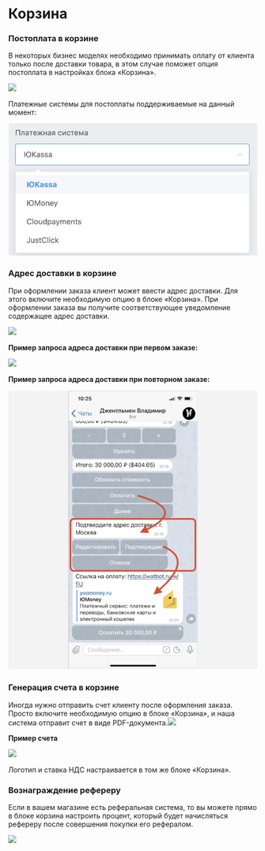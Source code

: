 # Корзина

### Постоплата в корзине

В некоторых бизнес моделях необходимо принимать оплату от клиента только после доставки товара, в этом случае поможет опция постоплата в настройках блока «Корзина».

![](https://help.watbot.ru/\~/files/v0/b/gitbook-28427.appspot.com/o/assets%2F-LqeuWXwuMesVXyaFvjP%2F-MfdTvXKEMmtlon9Es2P%2F-MfdVUeywtFSeMSHnmXA%2FCvy4ivqi7-s.jpg?alt=media\&token=d4137252-0cf2-4bac-8f83-0fea11225fe5)

Платежные системы для постоплаты поддерживаемые на данный момент:

![](<../../.gitbook/assets/image (93).png>)

### Адрес доставки в корзине

При оформлении заказа клиент может ввести адрес доставки. Для этого включите необходимую опцию в блоке «Корзина». При оформлении заказа вы получите соответствующее уведомление содержащее адрес доставки.

![](https://help.watbot.ru/\~/files/v0/b/gitbook-28427.appspot.com/o/assets%2F-LqeuWXwuMesVXyaFvjP%2F-MfdTvXKEMmtlon9Es2P%2F-MfdUbO6cwu9YN8Izhc3%2FPuJp7\_NJpAg.jpg?alt=media\&token=27ee2ab1-88a8-4a9a-815f-c471b3702d49)



**Пример запроса адреса доставки при первом заказе:**



![](https://help.watbot.ru/\~/files/v0/b/gitbook-28427.appspot.com/o/assets%2F-LqeuWXwuMesVXyaFvjP%2F-MfdTvXKEMmtlon9Es2P%2F-MfdV2eCYjyjmHb8ajbP%2F%D0%A1%D0%BD%D0%B8%D0%BC%D0%BE%D0%BA%20%D1%8D%D0%BA%D1%80%D0%B0%D0%BD%D0%B0%202021-07-27%20%D0%B2%2022.45.01.png?alt=media\&token=3945353b-6d0a-4660-bb2a-405f8e26d7d9)



**Пример запроса адреса доставки при повторном заказе:**



​![](<../../.gitbook/assets/image (76).png>)



### Генерация счета в корзине

Иногда нужно отправить счет клиенту после оформления заказа. Просто включите необходимую опцию в блоке «Корзина», и наша система отправит счет в виде PDF-документа.![](https://help.watbot.ru/\~/files/v0/b/gitbook-28427.appspot.com/o/assets%2F-LqeuWXwuMesVXyaFvjP%2F-MfdM8pakT3UInmsrcbe%2F-MfdOw\_JIokrESUtnN\_k%2FET3b6auCKts.jpg?alt=media\&token=e4d0f151-4862-4fb3-b418-151de7d4e180)



**Пример счета**



![](https://help.watbot.ru/\~/files/v0/b/gitbook-28427.appspot.com/o/assets%2F-LqeuWXwuMesVXyaFvjP%2F-MfdM8pakT3UInmsrcbe%2F-MfdP4f\_5Sd7Fl3BZhjA%2FX2VQWGWn9QQ.jpg?alt=media\&token=4d990547-cc9c-4746-9bf1-01473409f9c4)

Логотип и ставка НДС настраивается в том же блоке «Корзина».

### Вознаграждение рефереру

Если в вашем магазине есть реферальная система, то вы можете прямо в блоке корзина настроить процент, который будет начисляться рефереру после совершения покупки его рефералом.

![](../../.gitbook/assets/6г.png)
